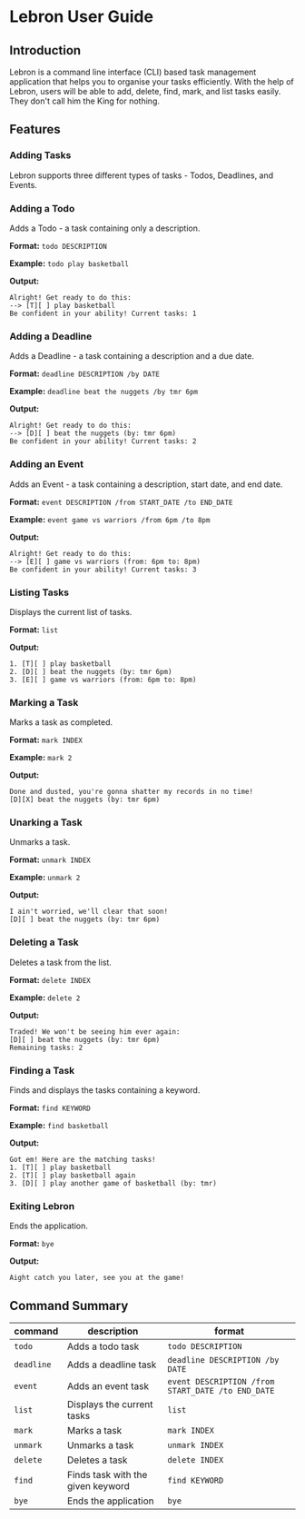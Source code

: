 # Lebron User Guide
## Introduction
Lebron is a command line interface (CLI) based task management application that helps you to organise your tasks efficiently.
With the help of Lebron, users will be able to add, delete, find, mark, and list tasks easily. They don't call him the King for nothing.

## Features

### Adding Tasks
Lebron supports three different types of tasks - Todos, Deadlines, and Events.

### Adding a Todo
Adds a Todo - a task containing only a description.

**Format:** `todo DESCRIPTION`

**Example:** `todo play basketball`

**Output:**
```
Alright! Get ready to do this: 
--> [T][ ] play basketball
Be confident in your ability! Current tasks: 1
```

### Adding a Deadline

Adds a Deadline - a task containing a description and a due date.

**Format:** `deadline DESCRIPTION /by DATE`

**Example:** `deadline beat the nuggets /by tmr 6pm`

**Output:**
```
Alright! Get ready to do this: 
--> [D][ ] beat the nuggets (by: tmr 6pm)
Be confident in your ability! Current tasks: 2
```

### Adding an Event
Adds an Event - a task containing a description, start date, and end date.

**Format:** `event DESCRIPTION /from START_DATE /to END_DATE`

**Example:** `event game vs warriors /from 6pm /to 8pm`

**Output:**
```
Alright! Get ready to do this: 
--> [E][ ] game vs warriors (from: 6pm to: 8pm)
Be confident in your ability! Current tasks: 3
```

### Listing Tasks
Displays the current list of tasks.

**Format:** `list`

**Output:**
```
1. [T][ ] play basketball
2. [D][ ] beat the nuggets (by: tmr 6pm)
3. [E][ ] game vs warriors (from: 6pm to: 8pm)
```

### Marking a Task
Marks a task as completed.

**Format:** `mark INDEX`

**Example:** `mark 2`

**Output:**
```
Done and dusted, you're gonna shatter my records in no time!
[D][X] beat the nuggets (by: tmr 6pm)
```

### Unarking a Task
Unmarks a task.

**Format:** `unmark INDEX`

**Example:** `unmark 2`

**Output:**
```
I ain't worried, we'll clear that soon!
[D][ ] beat the nuggets (by: tmr 6pm)
```

### Deleting a Task
Deletes a task from the list.

**Format:** `delete INDEX`

**Example:** `delete 2`

**Output:**
```
Traded! We won't be seeing him ever again: 
[D][ ] beat the nuggets (by: tmr 6pm)
Remaining tasks: 2
```

### Finding a Task
Finds and displays the tasks containing a keyword.

**Format:** `find KEYWORD`

**Example:** `find basketball`

**Output:** 
```
Got em! Here are the matching tasks!
1. [T][ ] play basketball
2. [T][ ] play basketball again
3. [D][ ] play another game of basketball (by: tmr)
```
### Exiting Lebron
Ends the application.

**Format:** `bye`

**Output:** 
```
Aight catch you later, see you at the game!
```
 
## Command Summary


| command    | description                       | format |
|------------|-----------------------------------| --- |
| `todo`     | Adds a todo task                  |`todo DESCRIPTION` |
| `deadline` | Adds a deadline task              |`deadline DESCRIPTION /by DATE` |
| `event`    | Adds an event       task          |`event DESCRIPTION /from START_DATE /to END_DATE` |
| `list`     | Displays the current tasks        |`list` |
| `mark`     | Marks a task                      | `mark INDEX` |
| `unmark`   | Unmarks a task                    | `unmark INDEX` |
| `delete`   | Deletes a task                    | `delete INDEX` |
| `find`     | Finds task with the given keyword | `find KEYWORD` |
| `bye`       | Ends the application              | `bye` |